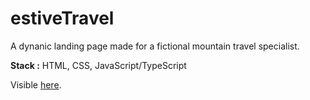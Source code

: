 # estiveTravel
A dynanic landing page made for a fictional mountain travel specialist.

**Stack :** HTML, CSS, JavaScript/TypeScript

Visible [here](https://fabiandeneuville.github.io/estiveTravel/).
